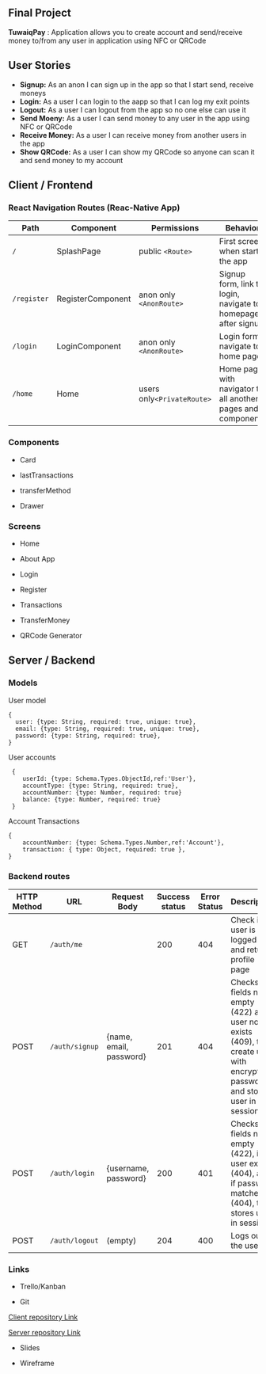 ## Final Project

**TuwaiqPay** : Application allows you to create account and send/receive money to/from any user in application using NFC or QRCode

## User Stories

- **Signup:** As an anon I can sign up in the app so that I start send, receive moneys
- **Login:** As a user I can login to the aapp so that I can log my exit points
- **Logout:** As a user I can logout from the app so no one else can use it
- **Send Moeny:** As a user I can send money to any user in the app using NFC or QRCode
- **Receive Money:** As a user I can receive money from another users in the app
- **Show QRCode:** As a user I can show my QRCode so anyone can scan it and send money to my account

## Client / Frontend

### React Navigation Routes (Reac-Native App)

| Path | Component | Permissions | Behavior |
| --- | --- | --- | --- |
| `/` | SplashPage | public `<Route>` | First screen when start the app |
| `/register` | RegisterComponent | anon only `<AnonRoute>` | Signup form, link to login, navigate to homepage after signup |
| `/login` | LoginComponent | anon only `<AnonRoute>` | Login form navigate to home page |
| `/home` | Home | users only`<PrivateRoute>` | Home page with navigator to all another pages and components |

### Components

- Card
  
- lastTransactions
  
- transferMethod
  
- Drawer
  

### Screens

- Home
  
- About App
  
- Login
  
- Register
  
- Transactions
  
- TransferMoney
  
- QRCode Generator
  

## Server / Backend

### Models

User model

```
{
  user: {type: String, required: true, unique: true},
  email: {type: String, required: true, unique: true},
  password: {type: String, required: true},
}
```

User accounts

```
 {
    userId: {type: Schema.Types.ObjectId,ref:'User'},
    accountType: {type: String, required: true},
    accountNumber: {type: Number, required: true}
    balance: {type: Number, required: true}
 }
```

Account Transactions

```
{
    accountNumber: {type: Schema.Types.Number,ref:'Account'},
    transaction: { type: Object, required: true },
}
```

### Backend routes

| HTTP Method | URL | Request Body | Success status | Error Status | Description |
| --- | --- | --- | --- | --- | --- |
| GET | `/auth/me` |     | 200 | 404 | Check if user is logged in and return profile page |
| POST | `/auth/signup` | {name, email, password} | 201 | 404 | Checks if fields not empty (422) and user not exists (409), then create user with encrypted password, and store user in session |
| POST | `/auth/login` | {username, password} | 200 | 401 | Checks if fields not empty (422), if user exists (404), and if password matches (404), then stores user in session |
| POST | `/auth/logout` | (empty) | 204 | 400 | Logs out the user |

### Links

- Trello/Kanban

- Git
  

[Client repository Link](https://github.com/TheRealBasel/TuwaiqPay-Frontend)

[Server repository Link](https://github.com/TheRealBasel/TuwaiqPay-Backend)

- Slides

- Wireframe
